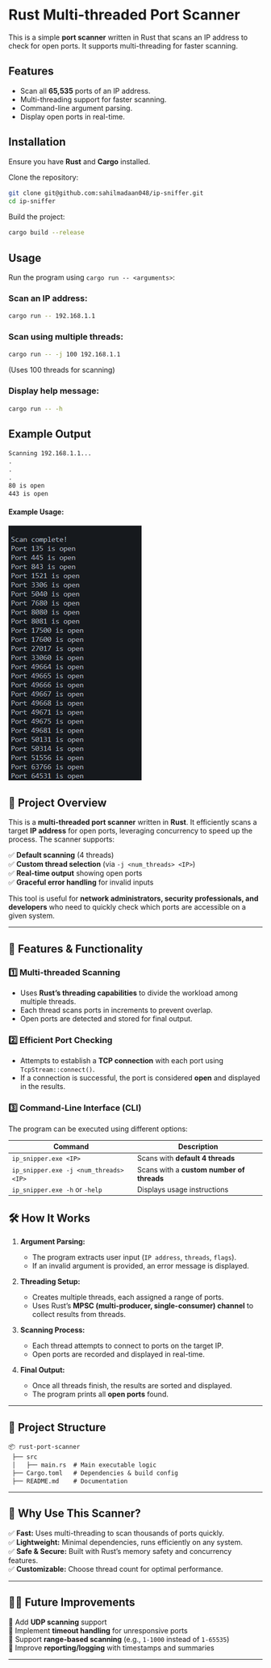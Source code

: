 # **Rust Multi-threaded Port Scanner**

This is a simple **port scanner** written in Rust that scans an IP address to check for open ports. It supports multi-threading for faster scanning.

## Features
- Scan all **65,535** ports of an IP address.
- Multi-threading support for faster scanning.
- Command-line argument parsing.
- Display open ports in real-time.

## Installation
Ensure you have **Rust** and **Cargo** installed.

Clone the repository:
```sh
git clone git@github.com:sahilmadaan048/ip-sniffer.git
cd ip-sniffer
```

Build the project:
```sh
cargo build --release
```

## Usage
Run the program using `cargo run -- <arguments>`:

### Scan an IP address:
```sh
cargo run -- 192.168.1.1
```

### Scan using multiple threads:
```sh
cargo run -- -j 100 192.168.1.1
```
(Uses 100 threads for scanning)

### Display help message:
```sh
cargo run -- -h
```

## Example Output
```
Scanning 192.168.1.1...
.
.
.
80 is open
443 is open
```

#### **Example Usage:**  
![alt text](image.png)


## **📌 Project Overview**  
This is a **multi-threaded port scanner** written in **Rust**. It efficiently scans a target **IP address** for open ports, leveraging concurrency to speed up the process. The scanner supports:

✅ **Default scanning** (4 threads)  
✅ **Custom thread selection** (via `-j <num_threads> <IP>`)  
✅ **Real-time output** showing open ports  
✅ **Graceful error handling** for invalid inputs  

This tool is useful for **network administrators, security professionals, and developers** who need to quickly check which ports are accessible on a given system.

---

## **🔧 Features & Functionality**
### **1️⃣ Multi-threaded Scanning**
- Uses **Rust’s threading capabilities** to divide the workload among multiple threads.  
- Each thread scans ports in increments to prevent overlap.  
- Open ports are detected and stored for final output.  

### **2️⃣ Efficient Port Checking**
- Attempts to establish a **TCP connection** with each port using `TcpStream::connect()`.  
- If a connection is successful, the port is considered **open** and displayed in the results.  

### **3️⃣ Command-Line Interface (CLI)**
The program can be executed using different options:

| Command | Description |
|---------|------------|
| `ip_snipper.exe <IP>` | Scans with **default 4 threads** |
| `ip_snipper.exe -j <num_threads> <IP>` | Scans with a **custom number of threads** |
| `ip_snipper.exe -h` or `-help` | Displays usage instructions |


## **🛠️ How It Works**
1. **Argument Parsing:**  
   - The program extracts user input (`IP address`, `threads`, `flags`).  
   - If an invalid argument is provided, an error message is displayed.  

2. **Threading Setup:**  
   - Creates multiple threads, each assigned a range of ports.  
   - Uses Rust’s **MPSC (multi-producer, single-consumer) channel** to collect results from threads.  

3. **Scanning Process:**  
   - Each thread attempts to connect to ports on the target IP.  
   - Open ports are recorded and displayed in real-time.  

4. **Final Output:**  
   - Once all threads finish, the results are sorted and displayed.  
   - The program prints all **open ports** found.  

---

## **📂 Project Structure**
```
📦 rust-port-scanner
 ├── src
 │   ├── main.rs  # Main executable logic
 ├── Cargo.toml   # Dependencies & build config
 ├── README.md    # Documentation
```

---

## **🚀 Why Use This Scanner?**
✅ **Fast:** Uses multi-threading to scan thousands of ports quickly.  
✅ **Lightweight:** Minimal dependencies, runs efficiently on any system.  
✅ **Safe & Secure:** Built with Rust’s memory safety and concurrency features.  
✅ **Customizable:** Choose thread count for optimal performance.  

---

## **👨‍💻 Future Improvements**
🔹 Add **UDP scanning** support  
🔹 Implement **timeout handling** for unresponsive ports  
🔹 Support **range-based scanning** (e.g., `1-1000` instead of `1-65535`)  
🔹 Improve **reporting/logging** with timestamps and summaries  

---

